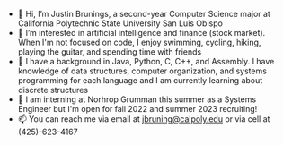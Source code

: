 - 👋 Hi, I’m Justin Brunings, a second-year Computer Science major at California Polytechnic State University San Luis Obispo
- 👀 I’m interested in artificial intelligence and finance (stock market). When I'm not focused on code, I enjoy swimming, cycling, hiking, playing the guitar, and spending time with friends
- 🌱 I have a background in Java, Python, C, C++, and Assembly. I have knowledge of data structures, computer organization, and systems programming for each language and I am currently learning about discrete structures
- 💞️ I am interning at Norhrop Grumman this summer as a Systems Engineer but I'm open for fall 2022 and summer 2023 recruiting!
- 📫 You can reach me via email at jbruning@calpoly.edu or via cell at (425)-623-4167

<!---
justbru/justbru is a ✨ special ✨ repository because its `README.md` (this file) appears on your GitHub profile.
You can click the Preview link to take a look at your changes.
--->

